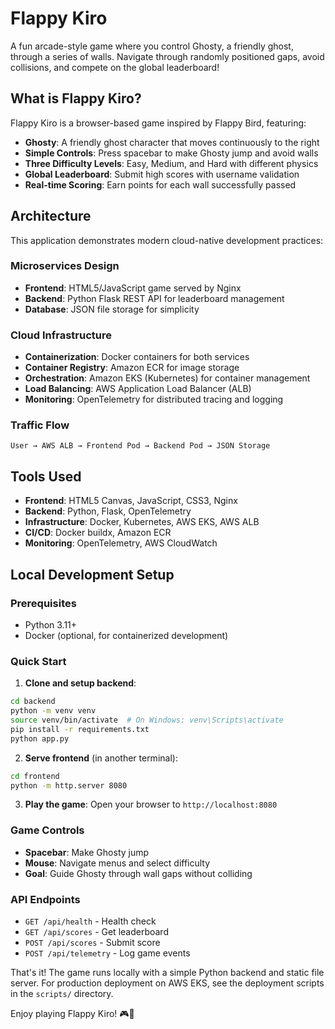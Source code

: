 # Flappy Kiro

A fun arcade-style game where you control Ghosty, a friendly ghost, through a series of walls. Navigate through randomly positioned gaps, avoid collisions, and compete on the global leaderboard!

## What is Flappy Kiro?

Flappy Kiro is a browser-based game inspired by Flappy Bird, featuring:
- **Ghosty**: A friendly ghost character that moves continuously to the right
- **Simple Controls**: Press spacebar to make Ghosty jump and avoid walls
- **Three Difficulty Levels**: Easy, Medium, and Hard with different physics
- **Global Leaderboard**: Submit high scores with username validation
- **Real-time Scoring**: Earn points for each wall successfully passed

## Architecture

This application demonstrates modern cloud-native development practices:

### **Microservices Design**
- **Frontend**: HTML5/JavaScript game served by Nginx
- **Backend**: Python Flask REST API for leaderboard management
- **Database**: JSON file storage for simplicity

### **Cloud Infrastructure**
- **Containerization**: Docker containers for both services
- **Container Registry**: Amazon ECR for image storage
- **Orchestration**: Amazon EKS (Kubernetes) for container management
- **Load Balancing**: AWS Application Load Balancer (ALB)
- **Monitoring**: OpenTelemetry for distributed tracing and logging

### **Traffic Flow**
```
User → AWS ALB → Frontend Pod → Backend Pod → JSON Storage
```

## Tools Used

- **Frontend**: HTML5 Canvas, JavaScript, CSS3, Nginx
- **Backend**: Python, Flask, OpenTelemetry
- **Infrastructure**: Docker, Kubernetes, AWS EKS, AWS ALB
- **CI/CD**: Docker buildx, Amazon ECR
- **Monitoring**: OpenTelemetry, AWS CloudWatch

## Local Development Setup

### Prerequisites
- Python 3.11+
- Docker (optional, for containerized development)

### Quick Start

1. **Clone and setup backend**:
```bash
cd backend
python -m venv venv
source venv/bin/activate  # On Windows: venv\Scripts\activate
pip install -r requirements.txt
python app.py
```

2. **Serve frontend** (in another terminal):
```bash
cd frontend
python -m http.server 8080
```

3. **Play the game**:
Open your browser to `http://localhost:8080`

### Game Controls
- **Spacebar**: Make Ghosty jump
- **Mouse**: Navigate menus and select difficulty
- **Goal**: Guide Ghosty through wall gaps without colliding

### API Endpoints
- `GET /api/health` - Health check
- `GET /api/scores` - Get leaderboard
- `POST /api/scores` - Submit score
- `POST /api/telemetry` - Log game events

That's it! The game runs locally with a simple Python backend and static file server. For production deployment on AWS EKS, see the deployment scripts in the `scripts/` directory.

Enjoy playing Flappy Kiro! 🎮👻